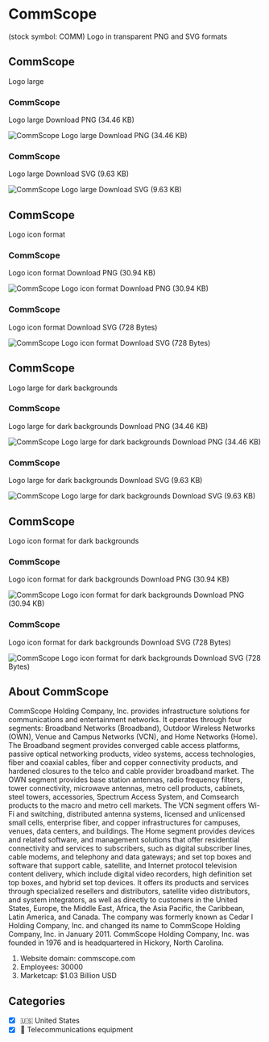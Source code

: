 # CommScope
 (stock symbol: COMM) Logo in transparent PNG and SVG formats

## CommScope
 Logo large

### CommScope
 Logo large Download PNG (34.46 KB)

![CommScope
 Logo large Download PNG (34.46 KB)](/img/orig/COMM_BIG-8c95dc95.png)

### CommScope
 Logo large Download SVG (9.63 KB)

![CommScope
 Logo large Download SVG (9.63 KB)](/img/orig/COMM_BIG-81a6101a.svg)

## CommScope
 Logo icon format

### CommScope
 Logo icon format Download PNG (30.94 KB)

![CommScope
 Logo icon format Download PNG (30.94 KB)](/img/orig/COMM-2e74073f.png)

### CommScope
 Logo icon format Download SVG (728 Bytes)

![CommScope
 Logo icon format Download SVG (728 Bytes)](/img/orig/COMM-0c4683f2.svg)

## CommScope
 Logo large for dark backgrounds

### CommScope
 Logo large for dark backgrounds Download PNG (34.46 KB)

![CommScope
 Logo large for dark backgrounds Download PNG (34.46 KB)](/img/orig/COMM_BIG.D-d5145daa.png)

### CommScope
 Logo large for dark backgrounds Download SVG (9.63 KB)

![CommScope
 Logo large for dark backgrounds Download SVG (9.63 KB)](/img/orig/COMM_BIG.D-ceebcb13.svg)

## CommScope
 Logo icon format for dark backgrounds

### CommScope
 Logo icon format for dark backgrounds Download PNG (30.94 KB)

![CommScope
 Logo icon format for dark backgrounds Download PNG (30.94 KB)](/img/orig/COMM.D-a416e9ae.png)

### CommScope
 Logo icon format for dark backgrounds Download SVG (728 Bytes)

![CommScope
 Logo icon format for dark backgrounds Download SVG (728 Bytes)](/img/orig/COMM.D-d0f14172.svg)

## About CommScope


CommScope Holding Company, Inc. provides infrastructure solutions for communications and entertainment networks. It operates through four segments: Broadband Networks (Broadband), Outdoor Wireless Networks (OWN), Venue and Campus Networks (VCN), and Home Networks (Home). The Broadband segment provides converged cable access platforms, passive optical networking products, video systems, access technologies, fiber and coaxial cables, fiber and copper connectivity products, and hardened closures to the telco and cable provider broadband market. The OWN segment provides base station antennas, radio frequency filters, tower connectivity, microwave antennas, metro cell products, cabinets, steel towers, accessories, Spectrum Access System, and Comsearch products to the macro and metro cell markets. The VCN segment offers Wi-Fi and switching, distributed antenna systems, licensed and unlicensed small cells, enterprise fiber, and copper infrastructures for campuses, venues, data centers, and buildings. The Home segment provides devices and related software, and management solutions that offer residential connectivity and services to subscribers, such as digital subscriber lines, cable modems, and telephony and data gateways; and set top boxes and software that support cable, satellite, and Internet protocol television content delivery, which include digital video recorders, high definition set top boxes, and hybrid set top devices. It offers its products and services through specialized resellers and distributors, satellite video distributors, and system integrators, as well as directly to customers in the United States, Europe, the Middle East, Africa, the Asia Pacific, the Caribbean, Latin America, and Canada. The company was formerly known as Cedar I Holding Company, Inc. and changed its name to CommScope Holding Company, Inc. in January 2011. CommScope Holding Company, Inc. was founded in 1976 and is headquartered in Hickory, North Carolina.

1. Website domain: commscope.com
2. Employees: 30000
3. Marketcap: $1.03 Billion USD


## Categories
- [x] 🇺🇸 United States
- [x] 📡 Telecommunications equipment

